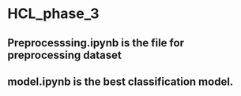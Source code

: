 # HCL_phase_3
## Preprocesssing.ipynb is the file for preprocessing dataset
## model.ipynb is the best classification model.
